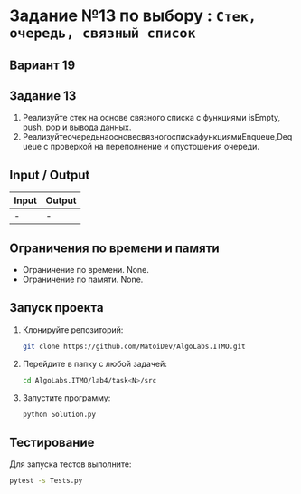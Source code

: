 # Задание №13 по выбору : `Стек, очередь, связный список`

## Вариант 19

## Задание 13

1. Реализуйте стек на основе связного списка с функциями isEmpty, push, pop
   и вывода данных.
2. РеализуйтеочередьнаосновесвязногоспискафункциямиEnqueue,Dequeue c проверкой на переполнение и опустошения очереди.

## Input / Output

| Input | Output |
|-------|--------|
| -     | -      |

## Ограничения по времени и памяти

- Ограничение по времени. None.
- Ограничение по памяти. None.

## Запуск проекта

1. Клонируйте репозиторий:
   ```bash
   git clone https://github.com/MatoiDev/AlgoLabs.ITMO.git
   ```

2. Перейдите в папку с любой задачей:
   ```bash
   cd AlgoLabs.ITMO/lab4/task<N>/src
   ```

3. Запустите программу:
   ```bash
   python Solution.py
   ```

## Тестирование

Для запуска тестов выполните:

   ```bash
   pytest -s Tests.py
   ```